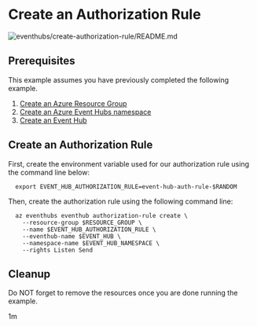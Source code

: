 
# Create an Authorization Rule

![eventhubs/create-authorization-rule/README.md](https://github.com/manorrock/azure-examples/workflows/eventhubs/create-authorization-rule/README.md/badge.svg)

## Prerequisites

This example assumes you have previously completed the following example.

1. [Create an Azure Resource Group](../../group/create/)
1. [Create an Azure Event Hubs namespace](../create-namespace/)
1. [Create an Event Hub](../create/)

## Create an Authorization Rule

<!-- workflow.cron(0 3 * * 5) -->
<!-- workflow.include(../create/README.md) -->

First, create the environment variable used for our authorization rule
using the command line below:

```shell
  export EVENT_HUB_AUTHORIZATION_RULE=event-hub-auth-rule-$RANDOM
```

Then, create the authorization rule using the following command line:

```shell
  az eventhubs eventhub authorization-rule create \
    --resource-group $RESOURCE_GROUP \
    --name $EVENT_HUB_AUTHORIZATION_RULE \
    --eventhub-name $EVENT_HUB \
    --namespace-name $EVENT_HUB_NAMESPACE \
    --rights Listen Send
```

<!-- workflow.directOnly() 

export RESULT=$(az eventhubs eventhub authorization-rule show --resource-group $RESOURCE_GROUP --namespace-name $EVENT_HUB_NAMESPACE --eventhub-name $EVENT_HUB --name $EVENT_HUB_AUTHORIZATION_RULE --query name --output tsv)
az group delete --name $RESOURCE_GROUP --yes || true
if [[ "$RESULT" != "$EVENT_HUB_AUTHORIZATION_RULE" ]]; then
  exit 1
fi

  -->

## Cleanup

Do NOT forget to remove the resources once you are done running the example.

1m
